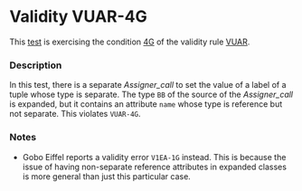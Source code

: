 # Validity VUAR-4G

This [test](.) is exercising the condition [4G](../Readme.md) of the validity rule [VUAR](../../vuar/Readme.md).

### Description

In this test, there is a separate *Assigner\_call* to set the value of a label of a tuple whose type is separate. The type `BB` of the source of the *Assigner\_call* is expanded, but it contains an attribute `name` whose type is reference but not separate. This violates `VUAR-4G`.

### Notes

* Gobo Eiffel reports a validity error `V1EA-1G` instead. This is because the issue of having non-separate reference attributes in expanded classes is more general than just this particular case.
